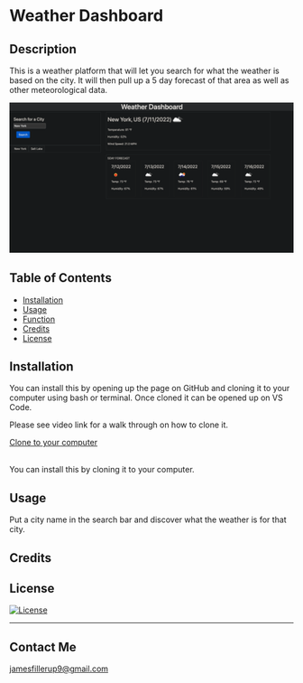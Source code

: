 
# Weather Dashboard

## Description

This is a weather platform that will let you search for what the weather is based on the city. It will then pull up a 5 day forecast of that area as well as other meteorological data.

![](img.png)


## Table of Contents

- [Installation](#installation)
- [Usage](#usage)
- [Function](#function)
- [Credits](#credits)
- [License](#license)


## Installation

You can install this by opening up the page on GitHub and cloning it to your computer using bash or terminal. Once cloned it can be opened up on VS Code.

Please see video link for a walk through on how to clone it.

[Clone to your computer](https://drive.google.com/file/d/15ogCY3Q-JLWhteoSiIoXLkhtK4Z0-mfz/view?usp=sharing "Click Me!")
<br><br>

You can install this by cloning it to your computer.

## Usage

Put a city name in the search bar and discover what the weather is for that city.

## Credits



## License

[![License](https://img.shields.io/badge/License-Apache_2.0-blue.svg)](https://opensource.org/licenses/Apache-2.0)

---


## Contact Me

jamesfillerup9@gmail.com

